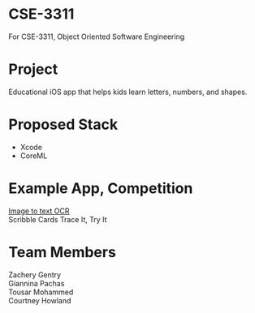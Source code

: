 # CSE-3311
For CSE-3311, Object Oriented Software Engineering

# Project
Educational iOS app that helps kids learn letters, numbers, and shapes.

# Proposed Stack
* Xcode 
* CoreML




# Example App, Competition
[Image to text OCR](https://itunes.apple.com/us/app/image-to-text-ocr/id1331848060?mt=8)  
Scribble Cards
Trace It, Try It

# Team Members
Zachery Gentry  
Giannina Pachas  
Tousar Mohammed  
Courtney Howland  
